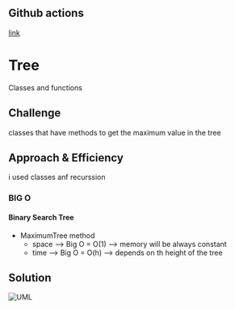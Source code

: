 ## Github actions
[link](https://github.com/ruwaid-401-advanced-javascript/data-structures-and-algorithms/pull/17/checks)

# Tree

Classes and functions

## Challenge

classes that have methods to get the maximum value in the tree

## Approach & Efficiency

i used classes anf recurssion
### BIG O
#### Binary Search Tree 
* MaximumTree method
  * space --> Big O = O(1) --> memory will be always constant
  * time --> Big O = O(h) --> depends on th height of the tree


## Solution

![UML](../../assets/array-binary-search.jpeg)